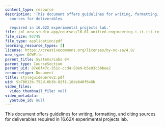 ```yaml
---
content_type: resource
description: 'This document offers guidelines for writing, formatting, and citing
  sources for deliverables

  required in 16.62X experimental projects lab.'
file: /ol-ocw-studio-app/courses/16-01-unified-engineering-i-ii-iii-iv-fall-2005-spring-2006/9b70013b752d0b3b82f118de640f646b_styleguideuerev2.pdf
file_size: 93745
file_type: application/pdf
learning_resource_types: []
license: https://creativecommons.org/licenses/by-nc-sa/4.0/
ocw_type: OCWFile
parent_title: Systems/Labs 04
parent_type: CourseSection
parent_uid: 87e8f47c-351c-ccd4-50e9-b5e03c5bbee2
resourcetype: Document
title: styleguideuerev2.pdf
uid: 9b70013b-752d-0b3b-82f1-18de640f646b
video_files:
  video_thumbnail_file: null
video_metadata:
  youtube_id: null
---
```

This document offers guidelines for writing, formatting, and citing sources for deliverables
required in 16.62X experimental projects lab.